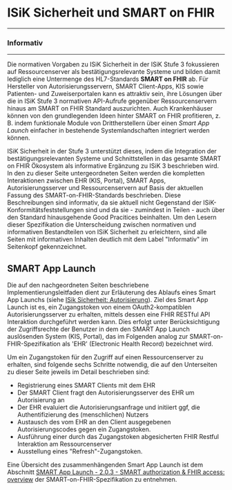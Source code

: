 
# ISiK Sicherheit und SMART on FHIR

---
### Informativ
---

Die normativen Vorgaben zu ISiK Sicherheit in der ISiK Stufe 3 fokussieren auf Ressourcenserver als bestätigungsrelevante Systeme und bilden damit lediglich eine Untermenge des HL7-Standards __SMART on FHIR__ ab. Für Hersteller von Autorisierungsservern, SMART Client-Apps, KIS sowie Patienten- und Zuweiserportalen kann es attraktiv sein, ihre Lösungen über die in ISiK Stufe 3 normativen API-Aufrufe gegenüber Ressourcenservern hinaus am SMART on FHIR Standard auszurichten. Auch Krankenhäuser können von den grundlegenden Ideen hinter SMART on FHIR profitieren, z. B. indem funktionale Module von Drittherstellern über einen _Smart App Launch_ einfacher in bestehende Systemlandschaften integriert werden können.

ISiK Sicherheit in der Stufe 3 unterstützt dieses, indem die Integration der bestätigungsrelevanten Systeme und Schnittstellen in das gesamte SMART on FHIR Ökosystem als informative Ergänzung zu ISiK 3 beschrieben wird. In den zu dieser Seite untergeordneten Seiten werden die kompletten Interaktionen zwischen EHR (KIS, Portal), SMART Apps, Autorisierungsserver und Ressourcenservern auf Basis der aktuellen Fassung des SMART-on-FHIR-Standards beschrieben. Diese Beschreibungen sind informativ, da sie aktuell nicht Gegenstand der ISiK-Konformitätsfeststellungen sind und da sie - zumindest in Teilen - auch über den Standard hinausgehende Good Pracitices beinhalten. Um den Lesern dieser Spezifikation die Unterscheidung zwischen normativen und informativen Bestandteilen von ISiK Sicherheit zu erleichtern, sind alle Seiten mit informativen Inhalten deutlich mit dem Label "Informativ" im Seitenkopf gekennzeichnet.

## SMART App Launch
Die auf den nachgeordneten Seiten beschriebene Implementierungsleitfaden dient zur Erläuterung des Ablaufs eines Smart App Launchs (siehe [ISik Sicherheit: Autorisierung](ISiKAutorisierung.md)). Ziel des Smart App Launch ist es, ein Zugangstoken von einem OAuth2-kompatiblen Autorisierungsserver zu erhalten, mittels dessen eine FHIR RESTful API Interaktion durchgeführt werden kann. Dies erfolgt unter Berücksichtigung der Zugriffsrechte der Benutzer in dem den SMART App Launch auslösenden System (KIS, Portal), das im Folgenden analog zur SMART-on-FHIR-Spezifikation als 'EHR' (Electronic Health Record) bezeichnet wird. 

Um ein Zugangstoken für den Zugriff auf einen Ressourcenserver zu erhalten, sind folgende sechs Schritte notwendig, die auf den Unterseiten zu dieser Seite jeweils im Detail beschrieben sind:

* Registrierung eines SMART Clients mit dem EHR
* Der SMART Client fragt den Autorisierungsserver des EHR um Autorisierung an
* Der EHR evaluiert die Autorisierungsanfrage und initiiert ggf, die Authentifizierung des (menschlichen) Nutzers
* Austausch des vom EHR an den Client ausgegebenen Autorisierungscodes gegen ein Zugangstoken.
* Ausführung einer durch das Zugangstoken abgesicherten FHIR Restful Interaktion am Ressourcenserver
* Ausstellung eines "Refresh"-Zugangstoken.

Eine Übersicht des zusammenhängenden Smart App Launch ist dem Abschnitt [SMART App Launch - 2.0.3 - SMART authorization & FHIR access: overview](https://hl7.org/fhir/smart-app-launch/STU2/app-launch.html#smart-authorization--fhir-access-overview) der SMART-on-FHIR-Spezifikation zu entnehmen.

